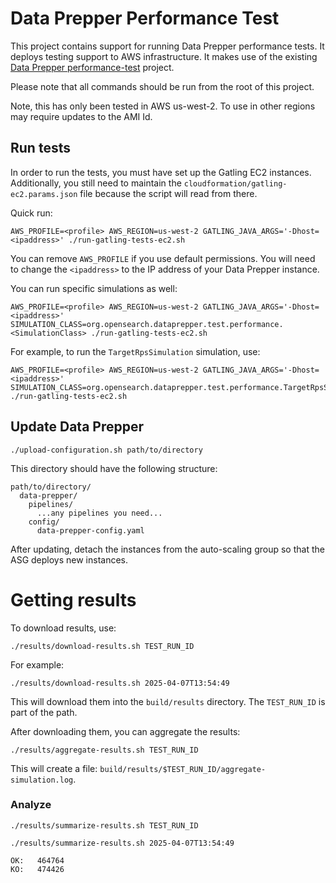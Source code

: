 # Data Prepper Performance Test

This project contains support for running Data Prepper performance tests.
It deploys testing support to AWS infrastructure.
It makes use of the existing [Data Prepper performance-test](https://github.com/opensearch-project/data-prepper/tree/main/performance-test) project.

Please note that all commands should be run from the root of this project.

Note, this has only been tested in AWS us-west-2.
To use in other regions may require updates to the AMI Id.

## Run tests

In order to run the tests, you must have set up the Gatling EC2 instances.
Additionally, you still need to maintain the `cloudformation/gatling-ec2.params.json` file because the script will read from there.

Quick run:

```shell
AWS_PROFILE=<profile> AWS_REGION=us-west-2 GATLING_JAVA_ARGS='-Dhost=<ipaddress>' ./run-gatling-tests-ec2.sh
```

You can remove `AWS_PROFILE` if you use default permissions.
You will need to change the `<ipaddress>` to the IP address of your Data Prepper instance.

You can run specific simulations as well:

```shell
AWS_PROFILE=<profile> AWS_REGION=us-west-2 GATLING_JAVA_ARGS='-Dhost=<ipaddress>' SIMULATION_CLASS=org.opensearch.dataprepper.test.performance.<SimulationClass> ./run-gatling-tests-ec2.sh
```

For example, to run the `TargetRpsSimulation` simulation, use:

```shell
AWS_PROFILE=<profile> AWS_REGION=us-west-2 GATLING_JAVA_ARGS='-Dhost=<ipaddress>' SIMULATION_CLASS=org.opensearch.dataprepper.test.performance.TargetRpsSimulation ./run-gatling-tests-ec2.sh
```

## Update Data Prepper


```
./upload-configuration.sh path/to/directory
```

This directory should have the following structure:

```
path/to/directory/
  data-prepper/
    pipelines/
      ...any pipelines you need...
    config/
      data-prepper-config.yaml
```

After updating, detach the instances from the auto-scaling group so that the ASG deploys new instances.

# Getting results

To download results, use:

```shell
./results/download-results.sh TEST_RUN_ID
```

For example:

```shell
./results/download-results.sh 2025-04-07T13:54:49
```

This will download them into the `build/results` directory. The `TEST_RUN_ID` is part of the path.

After downloading them, you can aggregate the results:

```shell
./results/aggregate-results.sh TEST_RUN_ID
```

This will create a file: `build/results/$TEST_RUN_ID/aggregate-simulation.log`.

### Analyze

```shell
./results/summarize-results.sh TEST_RUN_ID
```


```shell
./results/summarize-results.sh 2025-04-07T13:54:49
```
```
OK:   464764
KO:   474426
```
